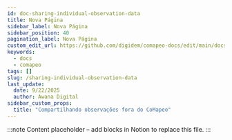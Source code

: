 ```yaml
---
id: doc-sharing-individual-observation-data
title: Nova Página
sidebar_label: Nova Página
sidebar_position: 40
pagination_label: Nova Página
custom_edit_url: https://github.com/digidem/comapeo-docs/edit/main/docs/sharing-individual-observation-data.md
keywords:
  - docs
  - comapeo
tags: []
slug: /sharing-individual-observation-data
last_update:
  date: 9/22/2025
  author: Awana Digital
sidebar_custom_props:
  title: "Compartilhando observações fora do CoMapeo"
---
```


<!-- Placeholder content generated automatically because the Notion page is missing a Website Block. -->

:::note
Content placeholder – add blocks in Notion to replace this file.
:::
